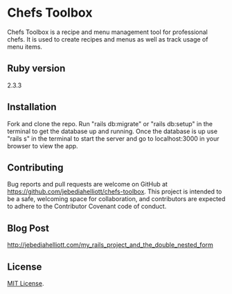 # Chefs Toolbox

Chefs Toolbox is a recipe and menu management tool for professional chefs. It is used to create recipes and menus as well as track usage of menu items.

## Ruby version
2.3.3

## Installation
Fork and clone the repo. Run "rails db:migrate" or "rails db:setup" in the terminal to get the database up and running. Once the database is up use "rails s" in the terminal to start the server and go to localhost:3000 in your browser to view the app.

## Contributing
Bug reports and pull requests are welcome on GitHub at https://github.com/jebediahelliott/chefs-toolbox. This project is intended to be a safe, welcoming space for collaboration, and contributors are expected to adhere to the Contributor Covenant code of conduct.

## Blog Post
http://jebediahelliott.com/my_rails_project_and_the_double_nested_form

## License
[MIT License](https://opensource.org/licenses/MIT).
